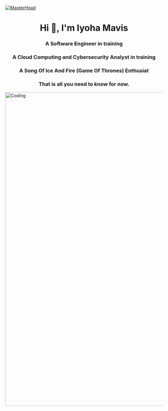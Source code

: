 [![MasterHead](https://as2.ftcdn.net/v2/jpg/02/78/37/47/1000_F_278374738_ypRn0utOVnebuhmpSrDiwkzFsdqEm0aa.jpg)](https://rishavchanda.io)
<h1 align="center">Hi 👋, I'm Iyoha Mavis</h1>
<h3 align="center">A Software Engineer in training</h3>
<h3 align="center">A Cloud Computing and Cybersecurity Analyst in training</h3>
<h3 align="center">A Song Of Ice And Fire (Game Of Thrones) Enthusiat</h3>
<h3 align="center">That is all you need to know for now.</h3>
<img align="center" alt="Coding" width="1000" src="https://media4.giphy.com/media/qgQUggAC3Pfv687qPC/giphy.gif">
